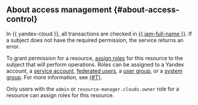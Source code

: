 ## About access management {#about-access-control}

In {{ yandex-cloud }}, all transactions are checked in [{{ iam-full-name }}](../../iam/). If a subject does not have the required permission, the service returns an error.


To grant permission for a resource, [assign roles](../../iam/operations/roles/grant.md) for this resource to the subject that will perform operations. Roles can be assigned to a Yandex account, a [service account](../../iam/concepts/users/service-accounts.md), [federated users](../../iam/concepts/federations.md), a [user group](../../organization/operations/manage-groups.md), or a [system group](../../iam/concepts/access-control/system-group.md). For more information, see [{#T}](../../iam/concepts/access-control/index.md).


Only users with the `admin` or `resource-manager.clouds.owner` role for a resource can assign roles for this resource.